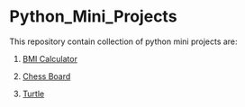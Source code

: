 # Python_Mini_Projects

This repository contain collection of python mini projects are:

1. [BMI Calculator](https://github.com/SRIVITHYA-27/Python_Mini_Projects/blob/main/BMI%20CALCULATOR.py)

2. [Chess Board](https://github.com/SRIVITHYA-27/Python_Mini_Projects/blob/main/Chess%20Board.py)

3. [Turtle](https://github.com/SRIVITHYA-27/Python_Mini_Projects/blob/main/Python%20Turtle.ipynb)
